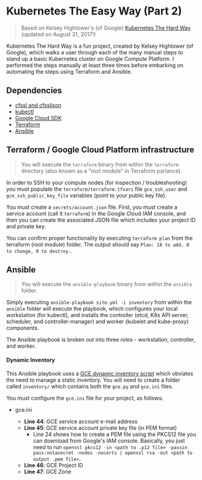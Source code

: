 # Kubernetes The Easy Way (Part 2)


> Based on Kelsey Hightower's (of Google) <a href="https://github.com/kelseyhightower/kubernetes-the-hard-way">Kubernetes The Hard Way</a> (updated on August 31, 2017!)

Kubernetes The Hard Way is a fun project, created by Kelsey Hightower (of Google), which walks a user through each of the many manual steps to stand up a basic Kubernetes cluster on Google Compute Platform. I performed the steps manually at least three times before embarking on automating the steps using Terraform and Ansible.

## Dependencies

* [cfssl and cfssljson](https://github.com/kelseyhightower/kubernetes-the-hard-way/blob/master/docs/02-client-tools.md)
* [kubectl](https://github.com/kelseyhightower/kubernetes-the-hard-way/blob/master/docs/02-client-tools.md)
* [Google Cloud SDK](https://cloud.google.com/sdk/gcloud/)
* [Terraform](http://www.terraform.io)
* [Ansible](https://github.com/ansible/ansible)

## Terraform / Google Cloud Platform infrastructure

> You will execute the `terraform` binary from within the `terraform` directory (also known as a "root module" in Terraform parlance).

In order to SSH to your compute nodes (for inspection / troubleshooting) you must populate the `terraform/terraform.tfvars` file `gce_ssh_user` and `gce_ssh_public_key_file` variables (point to your public key file).

You must create a `secrets/account.json` file. First, you must create a service account (call it `terraform`) in the Google Cloud IAM console, and then you can create the associated JSON file which includes your project ID and private key.

You can confirm proper functionality by executing `terraform plan` from the terraform (root module) folder. The output should say `Plan: 18 to add, 0 to change, 0 to destroy.`.

## Ansible

> You will execute the `ansible-playbook` binary from within the `ansible` folder.

Simply executing `ansible-playbook site.yml -i inventory` from within the `ansible` folder will execute the playbook, which configures your local workstation (for kubectl), and installs the controller (etcd, K8s API server, scheduler, and controller-manager) and worker (kubelet and kube-proxy) components.

The Ansible playbook is broken out into three roles - workstation, controller, and worker.

#### Dynamic Inventory

This Ansible playbook uses a <a href="https://github.com/ansible/ansible/tree/devel/contrib/inventory">GCE dynamic inventory script</a> which obviates the need to manage a static inventory. You will need to create a folder called `inventory/` which contains both the `gce.py` and `gce.ini` files.

You must configure the `gce.ini` file for your project, as follows:

* gce.ini

  + __Line 44__: GCE service account e-mail address
  + __Line 45__: GCE service account private key file (in PEM format)
    - Line 24 shows how to create a PEM file using the PKCS12 file you can download from Google's IAM console. Basically, you just need to run `openssl pkcs12 -in <path to .p12 file> -passin pass:notasecret -nodes -nocerts | openssl rsa -out <path to output .pem file>`.
  + __Line 46__: GCE Project ID
  + __Line 47__: GCE Zone
